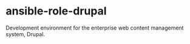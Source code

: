 # ansible-role-drupal
Development environment for the enterprise web content management system, Drupal.
